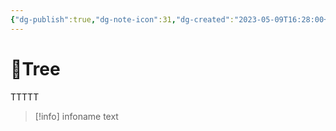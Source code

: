```yaml
---
{"dg-publish":true,"dg-note-icon":31,"dg-created":"2023-05-09T16:28:00+08:00","dg-updated":"2023-05-09T16:28:00+08:00","tags":["philosophy","Robert"],"dg-path":"Test/Tree.md","permalink":"/Test/Tree/","dgPassFrontmatter":true,"noteIcon":31,"created":"2023-05-09T16:28:00+08:00","updated":"2023-05-09T16:28:00+08:00"}
---
```



# 🌲Tree

TTTTT

> [!info] infoname
> text